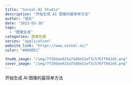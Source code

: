 ```yaml
---
title: "Soreal.AI Studio"
description: "开始生成 AI 图像的最简单方法"
author: "瑞东"
date: "2023-03-30"
tags:
  - "图像生成"
categories: 图像处理
series: "application"
website_link: "https://www.soreal.ai/"
color: "#008DE1"

thumb_image: "/img/7f20dae915a75d0e51ef3c576ff942d5.png"
cover_image: "/img/7f20dae915a75d0e51ef3c576ff942d5.png"
---
```


开始生成 AI 图像的最简单方法